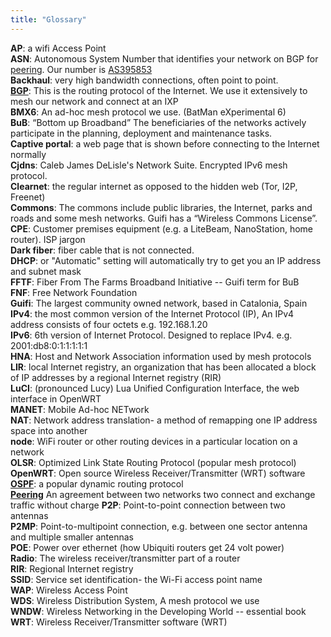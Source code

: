 ```yaml
---
title: "Glossary"
---
```

<!---
IMPORTANT, markdown needs two spaces "  " at the end of every line here to create a new line!
-->
**AP**: a wifi Access Point  
**ASN**: Autonomous System Number that identifies your network on BGP for [peering](../../networking/peering/). Our  number is [AS395853](https://www.peeringdb.com/asn/395853)  
**Backhaul**: very high bandwidth connections, often point to point.  
[**BGP**](../../networking/bgp/): This is the routing protocol of the Internet. We use it extensively to mesh our network and connect at an IXP  
**BMX6**: An ad-hoc mesh protocol we use. (BatMan eXperimental 6)  
**BuB**: “Bottom up Broadband” The beneficiaries of the networks actively participate in the planning, deployment and maintenance tasks.  
**Captive portal**: a web page that is shown before connecting to the Internet normally  
**Cjdns**: Caleb James DeLisle's Network Suite. Encrypted IPv6 mesh protocol.  
**Clearnet**: the regular internet as opposed to the hidden web (Tor, I2P, Freenet)  
**Commons**: The commons include public libraries, the Internet, parks and roads and some mesh networks. Guifi has a “Wireless Commons License”.  
**CPE**: Customer premises equipment (e.g. a LiteBeam, NanoStation, home router). ISP jargon  
**Dark fiber**: fiber cable that is not connected.  
**DHCP**: or "Automatic" setting will automatically try to get you an IP address and subnet mask  
**FFTF**: Fiber From The Farms Broadband Initiative -- Guifi term for BuB   
**FNF**: Free Network Foundation  
**Guifi**: The largest community owned network, based in Catalonia, Spain  
**IPv4**: the most common version of the Internet Protocol (IP), An IPv4 address consists of four octets e.g. 192.168.1.20  
**IPv6**: 6th version of Internet Protocol. Designed to replace IPv4. e.g. 2001:db8:0:1:1:1:1:1  
**HNA**: Host and Network Association information used by mesh protocols  
**LIR**: local Internet registry, an organization that has been allocated a block of IP addresses by a regional Internet registry (RIR)  
**LuCI**: (pronounced Lucy) Lua Unified Configuration Interface, the web interface in OpenWRT  
**MANET**: Mobile Ad-hoc NETwork  
**NAT**: Network address translation- a method of remapping one IP address space into another  
**node**: WiFi router or other routing devices in a particular location on a network   
**OLSR**: Optimized Link State Routing Protocol (popular mesh protocol)  
**OpenWRT**: Open source Wireless Receiver/Transmitter (WRT) software  
[**OSPF**](../../networking/ospf/): a popular dynamic routing protocol  
[**Peering**](../../networking/peering/) An agreement between two networks two connect and exchange traffic without charge
**P2P**: Point-to-point connection between two antennas  
**P2MP**: Point-to-multipoint connection, e.g. between one sector antenna and multiple smaller antennas  
**POE**: Power over ethernet (how Ubiquiti routers get 24 volt power)  
**Radio**: The wireless receiver/transmitter part of a router  
**RIR**: Regional Internet registry  
**SSID**: Service set identification- the Wi-Fi access point name  
**WAP**: Wireless Access Point  
**WDS**: Wireless Distribution System, A mesh protocol we use  
**WNDW**: Wireless Networking in the Developing World -- essential book  
**WRT**: Wireless Receiver/Transmitter software (WRT)  

